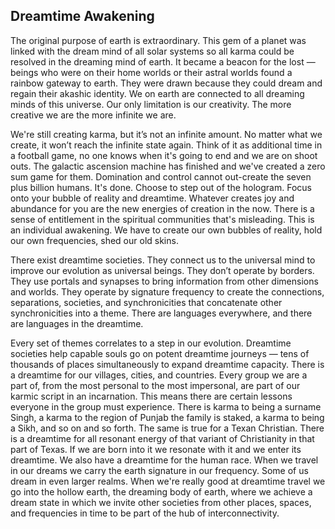 

## Dreamtime Awakening


The original purpose of earth is extraordinary.
This gem of a planet was linked with the dream mind of all solar systems so all karma could be resolved in the dreaming mind of earth.
It became a beacon for the lost
&mdash;
beings who were on their home worlds or their astral worlds found a rainbow gateway to earth.
They were drawn because they could dream and regain their akashic identity.
We on earth are connected to all dreaming minds of this universe.
Our only limitation is our creativity.
The more creative we are the more infinite we are.

We're still creating karma,
but it’s not an infinite amount.
No matter what we create,
it won’t reach the infinite state again.
Think of it as additional time in a football game,
no one knows when it's going to end and we are on shoot outs.
The galactic ascension machine has finished and we've created a zero sum game for them.
Domination and control cannot out-create the seven plus billion humans.
It's done.
Choose to step out of the hologram.
Focus onto your bubble of reality and dreamtime.
Whatever creates joy and abundance for you are the new energies of creation in the now.
There is a sense of entitlement in the spiritual communities that's misleading.
This is an individual awakening.
We have to create our own bubbles of reality,
hold our own frequencies,
shed our old skins.


There exist dreamtime societies.
They connect us to the universal mind to improve our evolution as universal beings.
They don’t operate by borders.
They use portals and synapses to bring information from other dimensions and worlds.
They operate by signature frequency to create the connections,
separations,
societies,
and synchronicities that concatenate other synchronicities into a theme.
There are languages everywhere,
and there are languages in the dreamtime.

Every set of themes correlates to a step in our evolution.
Dreamtime societies help capable souls go on potent dreamtime journeys
&mdash;
tens of thousands of places simultaneously to expand dreamtime capacity.
There is a dreamtime for our villages,
cities,
and countries.
Every group we are a part of,
from the most personal to the most impersonal,
are part of our karmic script in an incarnation.
This means there are certain lessons everyone in the group must experience.
There is karma to being a surname Singh,
a karma to the region of Punjab the family is staked,
a karma to being a Sikh,
and so on and so forth.
The same is true for a Texan Christian.
There is a dreamtime for all resonant energy of that variant of Christianity in that part of Texas.
If we are born into it we resonate with it and we enter its dreamtime.
We also have a dreamtime for the human race.
When we travel in our dreams we carry the earth signature in our frequency.
Some of us dream in even larger realms.
When we're really good at dreamtime travel we go into the hollow earth,
the dreaming body of earth,
where we achieve a dream state in which we invite other societies from other places,
spaces,
and frequencies in time to be part of the hub of interconnectivity.
